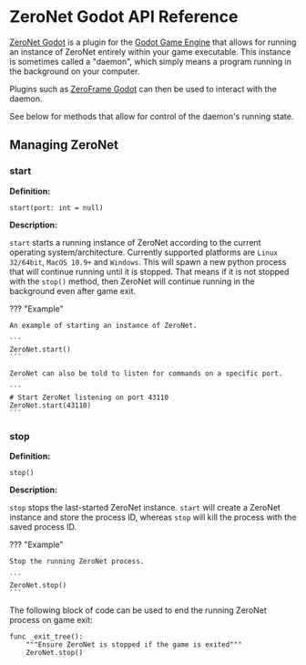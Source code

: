 # ZeroNet Godot API Reference

[ZeroNet Godot](https://godotengine.org/asset-library/asset/327) is a plugin for the [Godot Game Engine](https://godotengine.org) that allows for running an instance of ZeroNet entirely within your game executable. This instance is sometimes called a "daemon", which simply means a program running in the background on your computer.

Plugins such as [ZeroFrame Godot](zeroframe-godot-api-reference) can then be used to interact with the daemon.

See below for methods that allow for control of the daemon's running state.

## Managing ZeroNet

### start

**Definition:**

`start(port: int = null)`

**Description:**

`start` starts a running instance of ZeroNet according to the current operating system/architecture. Currently supported platforms are `Linux 32/64bit`, `MacOS 10.9+` and `Windows`. This will spawn a new python process that will continue running until it is stopped. That means if it is not stopped with the `stop()` method, then ZeroNet will continue running in the background even after game exit.

??? "Example"

    An example of starting an instance of ZeroNet.

    ```
    ZeroNet.start()
    ```

    ZeroNet can also be told to listen for commands on a specific port.

    ```
    # Start ZeroNet listening on port 43110
    ZeroNet.start(43110)
    ```

### stop

**Definition:**

`stop()`

**Description:**

`stop` stops the last-started ZeroNet instance. `start` will create a ZeroNet instance and store the process ID, whereas `stop` will kill the process with the saved process ID.

??? "Example"

    Stop the running ZeroNet process.

    ```
    ZeroNet.stop()
    ```

The following block of code can be used to end the running ZeroNet process on game exit:

```
func _exit_tree():
	"""Ensure ZeroNet is stopped if the game is exited"""
	ZeroNet.stop()
```